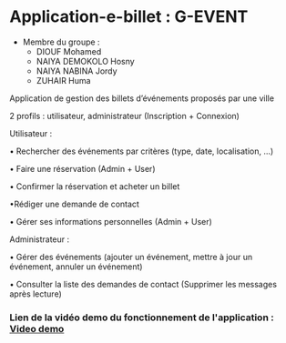 # Application-e-billet : G-EVENT 


* Membre du groupe :
  * DIOUF Mohamed
  * NAIYA DEMOKOLO Hosny
  * NAIYA NABINA Jordy
  * ZUHAIR Huma

Application de gestion des billets d’événements proposés par une ville

2 profils : utilisateur, administrateur  (Inscription + Connexion)

Utilisateur :

• Rechercher des événements par critères (type, date, localisation,
...)

• Faire une réservation (Admin + User)

• Confirmer la réservation et acheter un billet

•Rédiger une demande de contact

• Gérer ses informations personnelles (Admin + User)

Administrateur :

• Gérer des événements (ajouter un événement, mettre à jour un
événement, annuler un événement)

• Consulter la liste des demandes de contact (Supprimer les messages après lecture)

### Lien de la vidéo demo du fonctionnement de l'application : [Video demo](https://drive.google.com/file/d/11XGMSg1biiXC4YU36W3sxqMyUgV1q51f/view?usp=sharing)
